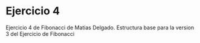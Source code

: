 ﻿Ejercicio 4
===========
Ejercicio 4 de Fibonacci de Matias Delgado.
Estructura base para la version 3 del Ejercicio de Fibonacci